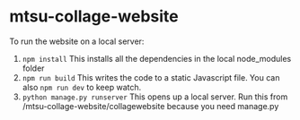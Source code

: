 # mtsu-collage-website

To run the website on a local server:

1. ```npm install``` This installs all the dependencies in the local node_modules folder
2. ```npm run build``` This writes the code to a static Javascript file. You can also ```npm run dev``` to keep watch.
3. ```python manage.py runserver``` This opens up a local server. Run this from /mtsu-collage-website/collagewebsite because you need manage.py
